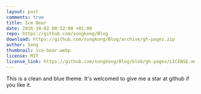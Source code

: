 ```yaml
---
layout: post
comments: true
title: Ice Bear
date: 2016-10-02 00:52:00 +01:00
repo: https://github.com/songkong/Blog
download: https://github.com/songkong/Blog/archive/gh-pages.zip
author: Song
thumbnail: ice-bear.webp
license: MIT
license_link: https://github.com/songkong/Blog/blob/gh-pages/LICENSE.md
---
```


This is a clean and blue theme. It's welcomed to give me a star at github if you like it.
